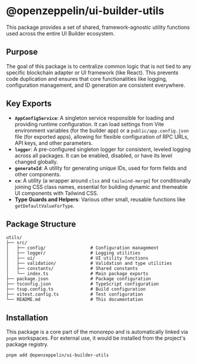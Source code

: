 # @openzeppelin/ui-builder-utils

This package provides a set of shared, framework-agnostic utility functions used across the entire UI Builder ecosystem.

## Purpose

The goal of this package is to centralize common logic that is not tied to any specific blockchain adapter or UI framework (like React). This prevents code duplication and ensures that core functionalities like logging, configuration management, and ID generation are consistent everywhere.

## Key Exports

- **`AppConfigService`**: A singleton service responsible for loading and providing runtime configuration. It can load settings from Vite environment variables (for the builder app) or a `public/app.config.json` file (for exported apps), allowing for flexible configuration of RPC URLs, API keys, and other parameters.
- **`logger`**: A pre-configured singleton logger for consistent, leveled logging across all packages. It can be enabled, disabled, or have its level changed globally.
- **`generateId`**: A utility for generating unique IDs, used for form fields and other components.
- **`cn`**: A utility (a wrapper around `clsx` and `tailwind-merge`) for conditionally joining CSS class names, essential for building dynamic and themeable UI components with Tailwind CSS.
- **Type Guards and Helpers**: Various other small, reusable functions like `getDefaultValueForType`.

## Package Structure

```text
utils/
├── src/
│   ├── config/                 # Configuration management
│   ├── logger/                 # Logging utilities
│   ├── ui/                     # UI utility functions
│   ├── validation/             # Validation and type utilities
│   ├── constants/              # Shared constants
│   └── index.ts                # Main package exports
├── package.json                # Package configuration
├── tsconfig.json               # TypeScript configuration
├── tsup.config.ts              # Build configuration
├── vitest.config.ts            # Test configuration
└── README.md                   # This documentation
```

## Installation

This package is a core part of the monorepo and is automatically linked via `pnpm` workspaces. For external use, it would be installed from the project's package registry.

```bash
pnpm add @openzeppelin/ui-builder-utils
```
